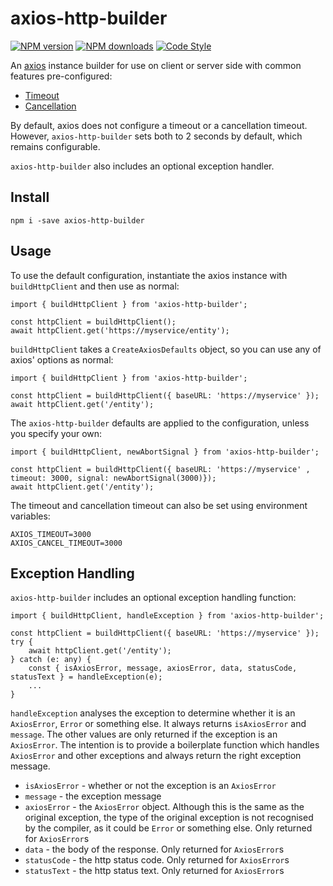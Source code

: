 # axios-http-builder

[![NPM version](https://img.shields.io/npm/v/axios-http-builder.svg?style=flat-square)](https://www.npmjs.com/package/axios-http-builder)
[![NPM downloads](https://img.shields.io/npm/dm/axios-http-builder.svg?style=flat-square)](https://www.npmjs.com/package/axios-http-builder)
[![Code Style](https://img.shields.io/badge/code%20style-prettier-brightgreen.svg)](https://github.com/prettier/prettier)

An [axios](https://axios-http.com/) instance builder for use on client or server side with common features pre-configured:

- [Timeout](https://axios-http.com/docs/req_config)
- [Cancellation](https://axios-http.com/docs/cancellation)

By default, axios does not configure a timeout or a cancellation timeout. However, ```axios-http-builder``` sets both to 2 seconds by default, which remains configurable.

```axios-http-builder``` also includes an optional exception handler.

## Install

```
npm i -save axios-http-builder
```

## Usage

To use the default configuration, instantiate the axios instance with ```buildHttpClient``` and then use as normal:

```
import { buildHttpClient } from 'axios-http-builder';

const httpClient = buildHttpClient();
await httpClient.get('https://myservice/entity');
```

```buildHttpClient``` takes a ```CreateAxiosDefaults``` object, so you can use any of axios' options as normal:

```
import { buildHttpClient } from 'axios-http-builder';

const httpClient = buildHttpClient({ baseURL: 'https://myservice' });
await httpClient.get('/entity');
```

The ```axios-http-builder``` defaults are applied to the configuration, unless you specify your own:

```
import { buildHttpClient, newAbortSignal } from 'axios-http-builder';

const httpClient = buildHttpClient({ baseURL: 'https://myservice' , timeout: 3000, signal: newAbortSignal(3000)});
await httpClient.get('/entity');
```

The timeout and cancellation timeout can also be set using environment variables:

```
AXIOS_TIMEOUT=3000
AXIOS_CANCEL_TIMEOUT=3000
```

## Exception Handling

```axios-http-builder``` includes an optional exception handling function:

```
import { buildHttpClient, handleException } from 'axios-http-builder';

const httpClient = buildHttpClient({ baseURL: 'https://myservice' });
try {
    await httpClient.get('/entity');
} catch (e: any) {
    const { isAxiosError, message, axiosError, data, statusCode, statusText } = handleException(e);
    ...
}
```

```handleException``` analyses the exception to determine whether it is an ```AxiosError```, ```Error``` or something else. It always returns ```isAxiosError``` and ```message```. The other values are only returned if the exception is an ```AxiosError```. The intention is to provide a boilerplate function which handles ```AxiosError``` and other exceptions and always return the right exception message.

- ```isAxiosError``` - whether or not the exception is an ```AxiosError```
- ```message``` - the exception message
- ```axiosError``` - the ```AxiosError``` object. Although this is the same as the original exception, the type of the original exception is not recognised by the compiler, as it could be ```Error``` or something else. Only returned for ```AxiosError```s
- ```data``` - the body of the response. Only returned for ```AxiosError```s
- ```statusCode``` - the http status code. Only returned for ```AxiosError```s
- ```statusText``` - the http status text. Only returned for ```AxiosError```s

